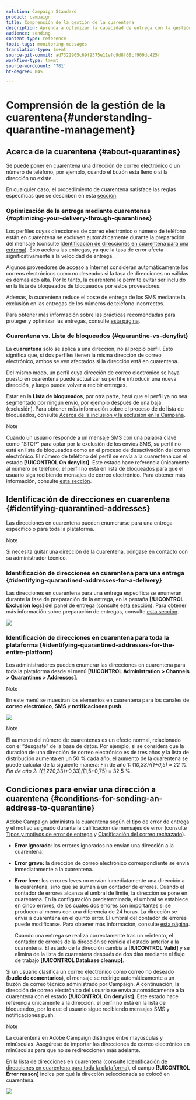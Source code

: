 ```yaml
---
solution: Campaign Standard
product: campaign
title: Comprensión de la gestión de la cuarentena
description: Aprenda a optimizar la capacidad de entrega con la gestión de la cuarentena.
audience: sending
content-type: reference
topic-tags: monitoring-messages
translation-type: tm+mt
source-git-commit: ad7322905c69f9575e11efc9d8f68cf909dc425f
workflow-type: tm+mt
source-wordcount: '781'
ht-degree: 84%

---
```



# Comprensión de la gestión de la cuarentena{#understanding-quarantine-management}

## Acerca de la cuarentena {#about-quarantines}

Se puede poner en cuarentena una dirección de correo electrónico o un número de teléfono, por ejemplo, cuando el buzón está lleno o si la dirección no existe.

En cualquier caso, el procedimiento de cuarentena satisface las reglas específicas que se describen en esta [sección](#conditions-for-sending-an-address-to-quarantine).

### Optimización de la entrega mediante cuarentenas {#optimizing-your-delivery-through-quarantines}

Los perfiles cuyas direcciones de correo electrónico o número de teléfono están en cuarentena se excluyen automáticamente durante la preparación del mensaje (consulte [Identificación de direcciones en cuarentena para una entrega](#identifying-quarantined-addresses-for-a-delivery)). Esto acelera las entregas, ya que la tasa de error afecta significativamente a la velocidad de entrega.

Algunos proveedores de acceso a Internet consideran automáticamente los correos electrónicos como no deseados si la tasa de direcciones no válidas es demasiado alta. Por lo tanto, la cuarentena le permite evitar ser incluido en la lista de bloqueados de bloqueados por estos proveedores.

Además, la cuarentena reduce el coste de entrega de los SMS mediante la exclusión en las entregas de los números de teléfono incorrectos.

Para obtener más información sobre las prácticas recomendadas para proteger y optimizar las entregas, consulte [esta página](../../sending/using/delivery-best-practices.md).

### Cuarentena vs. Lista de bloqueados {#quarantine-vs-denylist}

La **cuarentena** solo se aplica a una dirección, no al propio perfil. Esto significa que, si dos perfiles tienen la misma dirección de correo electrónico, ambos se ven afectados si la dirección está en cuarentena.

Del mismo modo, un perfil cuya dirección de correo electrónico se haya puesto en cuarentena puede actualizar su perfil e introducir una nueva dirección, y luego puede volver a recibir entregas.

Estar en la **Lista de bloqueados**, por otra parte, hará que el perfil ya no sea segmentado por ningún envío, por ejemplo después de una baja (exclusión). Para obtener más información sobre el proceso de  de lista de bloqueados, consulte [Acerca de la inclusión y la exclusión en la Campaña](../../audiences/using/about-opt-in-and-opt-out-in-campaign.md).

>[!NOTE]
>
>Cuando un usuario responde a un mensaje SMS con una palabra clave como &quot;STOP&quot; para optar por la exclusión de los envíos SMS, su perfil no está en  lista de bloqueados como en el proceso de desactivación del correo electrónico. El número de teléfono del perfil se envía a la cuarentena con el estado **[!UICONTROL On denylist]**. Este estado hace referencia únicamente al número de teléfono, el perfil no está en lista de bloqueados para que el usuario siga recibiendo mensajes de correo electrónico. Para obtener más información, consulte [esta sección](../../channels/using/managing-incoming-sms.md#managing-stop-sms).

## Identificación de direcciones en cuarentena {#identifying-quarantined-addresses}

Las direcciones en cuarentena pueden enumerarse para una entrega específico o para toda la plataforma.

>[!NOTE]
>
>Si necesita quitar una dirección de la cuarentena, póngase en contacto con su administrador técnico.

### Identificación de direcciones en cuarentena para una entrega {#identifying-quarantined-addresses-for-a-delivery}

Las direcciones en cuarentena para una entrega específica se enumeran durante la fase de preparación de la entrega, en la pestaña **[!UICONTROL Exclusion logs]** del panel de entrega (consulte [esta sección](../../sending/using/monitoring-a-delivery.md#exclusion-logs)). Para obtener más información sobre preparación de entregas, consulte [esta sección](../../sending/using/preparing-the-send.md).

![](assets/exclusion_logs.png)

### Identificación de direcciones en cuarentena para toda la plataforma {#identifying-quarantined-addresses-for-the-entire-platform}

Los administradores pueden enumerar las direcciones en cuarentena para toda la plataforma desde el menú **[!UICONTROL Administration > Channels > Quarantines > Addresses]**.

>[!NOTE]
>
>En este menú se muestran los elementos en cuarentena para los canales de **correo electrónico**, **SMS** y **notificaciones push**.

![](assets/quarantines1.png)

>[!NOTE]
>
>El aumento del número de cuarentenas es un efecto normal, relacionado con el “desgaste” de la base de datos. Por ejemplo, si se considera que la duración de una dirección de correo electrónico es de tres años y la lista de distribución aumenta en un 50 % cada año, el aumento de la cuarentena se puede calcular de la siguiente manera: Fin de año 1: (1*0,33)/(1+0,5) = 22 %. Fin de año 2: ((1,22*0,33)+0,33)/(1,5+0,75) = 32,5 %.

## Condiciones para enviar una dirección a cuarentena {#conditions-for-sending-an-address-to-quarantine}

Adobe Campaign administra la cuarentena según el tipo de error de entrega y el motivo asignado durante la calificación de mensajes de error (consulte [Tipos y motivos de error de entrega](../../sending/using/understanding-delivery-failures.md#delivery-failure-types-and-reasons) y [Clasificación del correo rechazado](../../sending/using/understanding-delivery-failures.md#bounce-mail-qualification)).

* **Error ignorado**: los errores ignorados no envían una dirección a la cuarentena.
* **Error grave:** la dirección de correo electrónico correspondiente se envía inmediatamente a la cuarentena.
* **Error leve**: los errores leves no envían inmediatamente una dirección a la cuarentena, sino que se suman a un contador de errores. Cuando el contador de errores alcanza el umbral de límite, la dirección se pone en cuarentena. En la configuración predeterminada, el umbral se establece en cinco errores, de los cuales dos errores son importantes si se producen al menos con una diferencia de 24 horas. La dirección se envía a cuarentena en el quinto error. El umbral del contador de errores puede modificarse. Para obtener más información, consulte [esta página](../../administration/using/configuring-email-channel.md#email-channel-parameters).

   Cuando una entrega se realiza correctamente tras un reintento, el contador de errores de la dirección se reinicia al estado anterior a la cuarentena. El estado de la dirección cambia a **[!UICONTROL Valid]** y se elimina de la lista de cuarentena después de dos días mediante el flujo de trabajo **[!UICONTROL Database cleanup]**.

Si un usuario clasifica un correo electrónico como correo no deseado (**bucle de comentarios**), el mensaje se redirige automáticamente a un buzón de correo técnico administrado por Campaign. A continuación, la dirección de correo electrónico del usuario se envía automáticamente a la cuarentena con el estado **[!UICONTROL On denylist]**. Este estado hace referencia únicamente a la dirección, el perfil no está en la lista de bloqueados, por lo que el usuario sigue recibiendo mensajes SMS y notificaciones push.

>[!NOTE]
La cuarentena en Adobe Campaign distingue entre mayúsculas y minúsculas. Asegúrese de importar las direcciones de correo electrónico en minúsculas para que no se redireccionen más adelante.

En la lista de direcciones en cuarentena (consulte [Identificación de direcciones en cuarentena para toda la plataforma](#identifying-quarantined-addresses-for-the-entire-platform)), el campo **[!UICONTROL Error reason]** indica por qué la dirección seleccionada se colocó en cuarentena.

![](assets/quarantines2.png)

